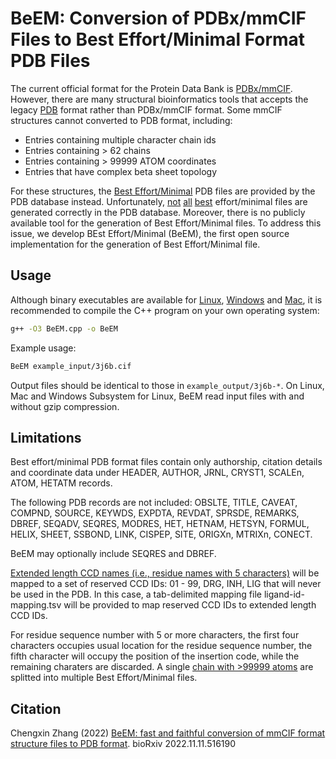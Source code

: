 # BeEM: Conversion of PDBx/mmCIF Files to Best Effort/Minimal Format PDB Files #

The current official format for the Protein Data Bank is [PDBx/mmCIF](https://mmcif.wwpdb.org/). However, there are many structural bioinformatics tools that accepts the legacy [PDB](http://www.wwpdb.org/documentation/file-format-content/format33/v3.3.html) format rather than PDBx/mmCIF format. Some mmCIF structures cannot converted to PDB format, including:

* Entries containing multiple character chain ids
* Entries containing > 62 chains
* Entries containing > 99999 ATOM coordinates
* Entries that have complex beta sheet topology

For these structures, the [Best Effort/Minimal](https://www.rcsb.org/docs/general-help/structures-without-legacy-pdb-format-files) PDB files are provided by the PDB database instead. Unfortunately, [not](https://www.rcsb.org/structure/7NWG) [all](https://www.rcsb.org/structure/7NWH) [best](https://www.rcsb.org/structure/7NWI) effort/minimal files are generated correctly in the PDB database. Moreover, there is no publicly available tool for the generation of Best Effort/Minimal files. To address this issue, we develop BEst Effort/Minimal (BeEM), the first open source implementation for the generation of Best Effort/Minimal file.

## Usage ##
Although binary executables are available for 
[Linux](https://github.com/kad-ecoli/BeEM/releases/download/v1.0.1/BeEM.linux), 
[Windows](https://github.com/kad-ecoli/BeEM/releases/download/v1.0.1/BeEM.windows.exe) and
[Mac](https://github.com/kad-ecoli/BeEM/releases/download/v1.0.1/BeEM.macosx), 
it is recommended to compile the C++ program on your own operating system:
```bash
g++ -O3 BeEM.cpp -o BeEM
```
Example usage:
```bash
BeEM example_input/3j6b.cif
```
Output files should be identical to those in ``example_output/3j6b-*``.
On Linux, Mac and Windows Subsystem for Linux, BeEM read input files with and without gzip compression.

## Limitations ##
Best effort/minimal PDB format files contain only authorship, citation details and coordinate data under HEADER, AUTHOR, JRNL, CRYST1, SCALEn, ATOM, HETATM records.

The following PDB records are not included: OBSLTE, TITLE, CAVEAT, COMPND, SOURCE, KEYWDS, EXPDTA, REVDAT, SPRSDE, REMARKS, DBREF, SEQADV, SEQRES, MODRES, HET, HETNAM, HETSYN, FORMUL, HELIX, SHEET, SSBOND, LINK, CISPEP, SITE, ORIGXn, MTRIXn, CONECT.

BeEM may optionally include SEQRES and DBREF.

[Extended length CCD names (i.e., residue names with 5 characters)](https://www.rcsb.org/news/630fee4cebdf34532a949c34)
will be mapped to a set of reserved CCD IDs: 01 - 99, DRG, INH, LIG that will never be used in the PDB.
In this case, a tab-delimited mapping file ligand-id-mapping.tsv will be provided to map reserved CCD IDs to extended length CCD IDs.

For residue sequence number with 5 or more characters, the first four characters occupies usual location for the residue sequence number, the fifth character will occupy the position of the insertion code, while the remaining charaters are discarded. A single [chain with >99999 atoms](https://www.rcsb.org/structure/4V5X) are splitted into multiple Best Effort/Minimal files.

## Citation ##
Chengxin Zhang (2022)
[BeEM: fast and faithful conversion of mmCIF format structure files to PDB format](https://doi.org/10.1101/2022.11.11.516190).
bioRxiv 2022.11.11.516190

